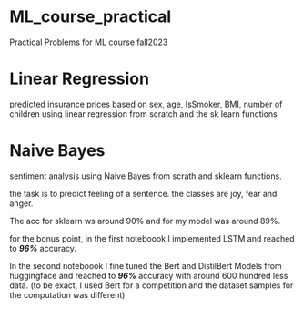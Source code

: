 # ML_course_practical
Practical Problems for ML course fall2023

# Linear Regression
predicted insurance prices based on sex, age, IsSmoker, BMI, number of children
using linear regression from scratch and the sk learn functions

# Naive Bayes
sentiment analysis using Naive Bayes from scrath and sklearn functions. 

the task is to predict feeling of a sentence. the classes are joy, fear and anger.

The acc for sklearn ws around 90% and for my model was around 89%.

for the bonus point, in the first noteboook I implemented LSTM and reached to ***96%*** accuracy.

In the second noteboook I fine tuned the Bert and DistilBert Models from huggingface and reached to ***96%*** accuracy with around 600 hundred less data. (to be exact, I used Bert for a competition and the dataset samples for the computation was different)